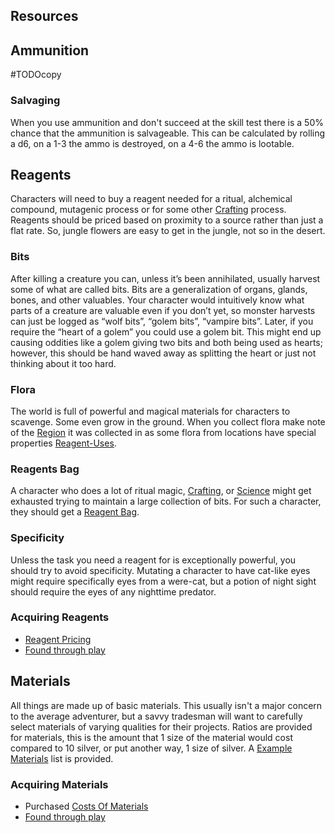 ## Resources
## Ammunition
#TODOcopy 

### Salvaging
When you use ammunition and don't succeed at the skill test there is a 50% chance that the ammunition is salvageable. This can be calculated by rolling a d6, on a 1-3 the ammo is destroyed, on a 4-6 the ammo is lootable.

## Reagents
Characters will need to buy a reagent needed for a ritual, alchemical compound, mutagenic process or for some other [Crafting](Crafting) process. Reagents should be priced based on proximity to a source rather than just a flat rate. So, jungle flowers are easy to get in the jungle, not so in the desert.

### Bits
After killing a creature you can, unless it’s been annihilated, usually harvest some of what are called bits. Bits are a generalization of organs, glands, bones, and other valuables. Your character would intuitively know what parts of a creature are valuable even if you don’t yet, so monster harvests can just be logged as “wolf bits”, “golem bits”, “vampire bits”. Later, if you require the “heart of a golem” you could use a golem bit. This might end up causing oddities like a golem giving two bits and both being used as hearts; however, this should be hand waved away as splitting the heart or just not thinking about it too hard.

### Flora
The world is full of powerful and magical materials for characters to scavenge. Some even grow in the ground. When you collect flora make note of the [Region](Telling-The-Story#Regions) it was collected in as some flora from locations have special properties [Reagent-Uses](Reagent-Uses).

### Reagents Bag
A character who does a lot of ritual magic, [Crafting](Crafting), or [Science](Science) might get exhausted trying to maintain a large collection of bits. For such a character, they should get a [Reagent Bag](Example-Gear#Reagent%20Bag).

### Specificity
Unless the task you need a reagent for is exceptionally powerful, you should try to avoid specificity. Mutating a character to have cat-like eyes might require specifically eyes from a were-cat, but a potion of night sight should require the eyes of any nighttime predator.

### Acquiring Reagents
* [Reagent Pricing](Services#Reagent%20Pricing)
* [Found through play](Equipment#Looting)

## Materials
All things are made up of basic materials. This usually isn't a major concern to the average adventurer, but a savvy tradesman will want to carefully select materials of varying qualities for their projects. Ratios are provided for materials, this is the amount that 1 size of the material would cost compared to 10 silver, or put another way, 1 size of silver. A [Example Materials](Example-Materials) list is provided.

### Acquiring Materials
* Purchased [Costs Of Materials](Services#Costs%20Of%20Materials)
* [Found through play](Equipment#Looting)